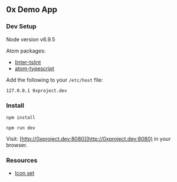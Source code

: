 0x Demo App
-----------

### Dev Setup

Node version v6.9.5

Atom packages:

- [linter-tslint](https://atom.io/packages/linter-tslint)
- [atom-typescript](https://atom.io/packages/atom-typescript)

Add the following to your `/etc/host` file:

```
127.0.0.1 0xproject.dev
```

### Install

```
npm install
```

```
npm run dev
```

Visit: [http://0xproject.dev:8080](http://0xproject.dev:8080) in your browser.

### Resources

- [Icon set](http://zavoloklom.github.io/material-design-iconic-font/icons.html#directional)
